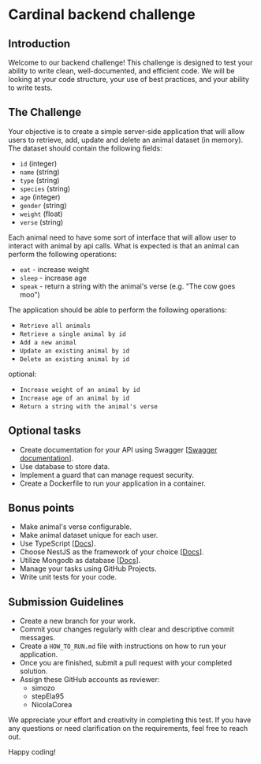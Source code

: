 # Cardinal backend challenge

## Introduction

Welcome to our backend challenge! This challenge is designed to test your ability to write clean, well-documented, and efficient code. We will be looking at your code structure, your use of best practices, and your ability to write tests.

## The Challenge

Your objective is to create a simple server-side application that will allow users to retrieve, add, update and delete an animal dataset (in memory). The dataset should contain the following fields:

- `id` (integer)
- `name` (string)
- `type` (string)
- `species` (string)
- `age` (integer)
- `gender` (string)
- `weight` (float)
- `verse` (string)

Each animal need to have some sort of interface that will allow user to interact with animal by api calls.
What is expected is that an animal can perform the following operations:
- `eat` - increase weight
- `sleep` - increase age
- `speak` - return a string with the animal's verse (e.g. "The cow goes moo")

The application should be able to perform the following operations:
- `Retrieve all animals`
- `Retrieve a single animal by id`
- `Add a new animal`
- `Update an existing animal by id`
- `Delete an existing animal by id`

optional:
- `Increase weight of an animal by id`
- `Increase age of an animal by id`
- `Return a string with the animal's verse`

## Optional tasks

- Create documentation for your API using Swagger [[Swagger documentation](https://swagger.io/)].
- Use database to store data.
- Implement a guard that can manage request security.
- Create a Dockerfile to run your application in a container.

## Bonus points

- Make animal's verse configurable.
- Make animal dataset unique for each user.
- Use TypeScript [[Docs](https://www.typescriptlang.org/docs/)].
- Choose NestJS as the framework of your choice [[Docs](https://nestjs.com/)].
- Utilize Mongodb as database [[Docs](https://www.mongodb.com/docs/manual/)].
- Manage your tasks using GitHub Projects.
- Write unit tests for your code.

## Submission Guidelines

- Create a new branch for your work.
- Commit your changes regularly with clear and descriptive commit messages.
- Create a `HOW_TO_RUN.md` file with instructions on how to run your application.
- Once you are finished, submit a pull request with your completed solution.
- Assign these GitHub accounts as reviewer:
  - simozo
  - stepEla95
  - NicolaCorea


We appreciate your effort and creativity in completing this test. If you have any questions or need clarification on the requirements, feel free to reach out.

Happy coding!